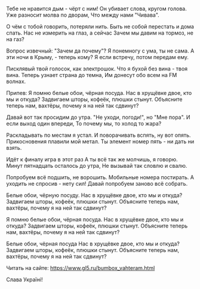 
Тебе не нравится дым - чёрт с ним!
Он убивает слова, кругом голова.
Уже разносит молва по дворам,
Что между нами "Чивава".

О чём с тобой говорить, потеряли нить.
Быть не собой перестать и дома спать.
Нас не измерить на глаз, а сейчас
Зачем мы давим на тормоз, не на газ?

Вопрос извечный: "Зачем да почему"?
Я понемногу с ума, ты не сама.
А эти ночи в Крыму, - теперь кому?
Я если встречу, потом передам ему.

Писклявый твой голосок, как электрошок.
Что я бухой без вина - твоя вина.
Теперь узнает страна до темна,
Им донесут обо всем на FM волнах.

Припев:
Я помню белые обои, чёрная посуда.
Нас в хрущёвке двое, кто мы и откуда?
Задвигаем шторы, кофеёк, плюшки стынут.
Объясните теперь нам, вахтёры, почему я на ней так сдвинут?

Давай вот так просидим до утра.
"Не уходи, погоди!", но "Мне пора".
И если выход один впереди,
То почему мы, то холод то жара?

Раскладывать по местам я устал.
И поворачивать вспять, ну вот опять.
Прикосновения плавили мой метал.
Ты элемент номер пять - ни дать ни взять.

Идёт к финалу игра в этот раз
А ты всё так же молчишь, я говорю.
Минут пятнадцать осталось до утра,
Не вызывай так словлю и свалю.

Попробуем всё подшить, не ворошить.
Мобильные номера постирать.
А уходить не спросив - нету сил!
Давай попробуем заново всё собрать.

Белые обои, чёрную посуду.
Нас в хрущёвке двое, кто мы и откуда?
Задвигаем шторы, кофеёк, плюшки стынут.
Объясните теперь нам, вахтёры, почему я на ней так сдвинут?

Я помню белые обои, чёрная посуда.
Нас в хрущёвке двое, кто мы и откуда?
Задвигаем шторы, кофеёк, плюшки стынут.
Объясните теперь нам, вахтёры, почему я на ней так сдвинут?

Белые обои, чёрная посуда
Нас в хрущёвке двое, кто мы и откуда?
Задвигаем шторы, кофеёк, плюшки стынут.
Объясните теперь нам, вахтёры, почему я на ней так сдвинут?

Читать на сайте: https://www.gl5.ru/bumbox_vahteram.html

Слава Україні!
